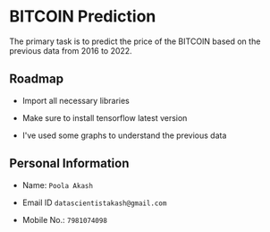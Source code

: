 
# BITCOIN Prediction

The primary task is to predict the price of the BITCOIN based on the previous data from 2016 to 2022.

## Roadmap

- Import all necessary libraries

- Make sure to install tensorflow latest version
- I've used some graphs to understand the previous data



## Personal Information

- Name: `Poola Akash`

- Email ID `datascientistakash@gmail.com`

- Mobile No.: `7981074098`